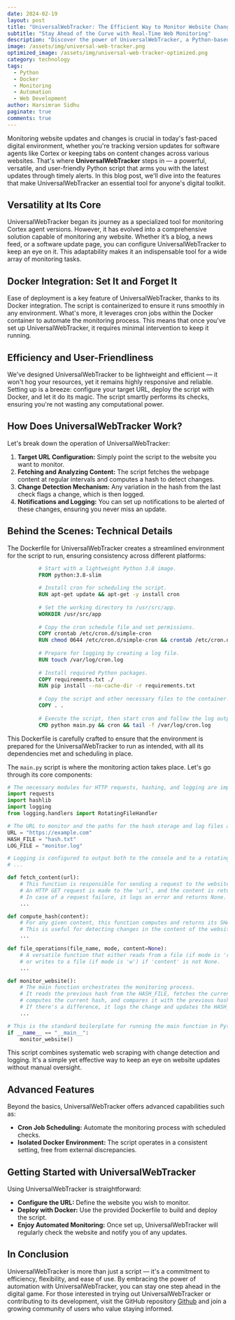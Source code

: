```yaml
---
date: 2024-02-19
layout: post
title: "UniversalWebTracker: The Efficient Way to Monitor Website Changes"
subtitle: "Stay Ahead of the Curve with Real-Time Web Monitoring"
description: "Discover the power of UniversalWebTracker, a Python-based script designed for effortless website monitoring. Whether you're tracking updates or changes, this tool keeps you informed with precision and ease."
image: /assets/img/universal-web-tracker.png
optimized_image: /assets/img/universal-web-tracker-optimized.png
category: technology
tags:
  - Python
  - Docker
  - Monitoring
  - Automation
  - Web Development
author: Harsimran Sidhu
paginate: true
comments: true
---
```


Monitoring website updates and changes is crucial in today's fast-paced digital environment, whether you're tracking version updates for software agents like Cortex or keeping tabs on content changes across various websites. That's where **UniversalWebTracker** steps in — a powerful, versatile, and user-friendly Python script that arms you with the latest updates through timely alerts. In this blog post, we'll dive into the features that make UniversalWebTracker an essential tool for anyone's digital toolkit.

## Versatility at Its Core

UniversalWebTracker began its journey as a specialized tool for monitoring Cortex agent versions. However, it has evolved into a comprehensive solution capable of monitoring any website. Whether it’s a blog, a news feed, or a software update page, you can configure UniversalWebTracker to keep an eye on it. This adaptability makes it an indispensable tool for a wide array of monitoring tasks.

## Docker Integration: Set It and Forget It

Ease of deployment is a key feature of UniversalWebTracker, thanks to its Docker integration. The script is containerized to ensure it runs smoothly in any environment. What's more, it leverages cron jobs within the Docker container to automate the monitoring process. This means that once you've set up UniversalWebTracker, it requires minimal intervention to keep it running.

## Efficiency and User-Friendliness

We've designed UniversalWebTracker to be lightweight and efficient — it won't hog your resources, yet it remains highly responsive and reliable. Setting up is a breeze: configure your target URL, deploy the script with Docker, and let it do its magic. The script smartly performs its checks, ensuring you're not wasting any computational power.

## How Does UniversalWebTracker Work?

Let's break down the operation of UniversalWebTracker:

1. **Target URL Configuration:** Simply point the script to the website you want to monitor.
2. **Fetching and Analyzing Content:** The script fetches the webpage content at regular intervals and computes a hash to detect changes.
3. **Change Detection Mechanism:** Any variation in the hash from the last check flags a change, which is then logged.
4. **Notifications and Logging:** You can set up notifications to be alerted of these changes, ensuring you never miss an update.

## Behind the Scenes: Technical Details

The Dockerfile for UniversalWebTracker creates a streamlined environment for the script to run, ensuring consistency across different platforms:
  
  ```dockerfile
            # Start with a lightweight Python 3.8 image.
            FROM python:3.8-slim
            
            # Install cron for scheduling the script.
            RUN apt-get update && apt-get -y install cron
            
            # Set the working directory to /usr/src/app.
            WORKDIR /usr/src/app
            
            # Copy the cron schedule file and set permissions.
            COPY crontab /etc/cron.d/simple-cron
            RUN chmod 0644 /etc/cron.d/simple-cron && crontab /etc/cron.d/simple-cron
            
            # Prepare for logging by creating a log file.
            RUN touch /var/log/cron.log
            
            # Install required Python packages.
            COPY requirements.txt ./
            RUN pip install --no-cache-dir -r requirements.txt
            
            # Copy the script and other necessary files to the container.
            COPY . .
            
            # Execute the script, then start cron and follow the log output.
            CMD python main.py && cron && tail -f /var/log/cron.log
  ```
This Dockerfile is carefully crafted to ensure that the environment is prepared for the UniversalWebTracker to run as intended, with all its dependencies met and scheduling in place.

The `main.py` script is where the monitoring action takes place. Let's go through its core components:

  ```python
  # The necessary modules for HTTP requests, hashing, and logging are imported.
  import requests
  import hashlib
  import logging
  from logging.handlers import RotatingFileHandler
  
  # The URL to monitor and the paths for the hash storage and log files are set.
  URL = "https://example.com"
  HASH_FILE = "hash.txt"
  LOG_FILE = "monitor.log"
  
  # Logging is configured to output both to the console and to a rotating file.
  # ...
  
  def fetch_content(url):
      # This function is responsible for sending a request to the website and fetching its content.
      # An HTTP GET request is made to the 'url', and the content is returned.
      # In case of a request failure, it logs an error and returns None.
      ...
  
  def compute_hash(content):
      # For any given content, this function computes and returns its SHA-256 hash.
      # This is useful for detecting changes in the content of the website.
      ...
  
  def file_operations(file_name, mode, content=None):
      # A versatile function that either reads from a file (if mode is 'r') and returns its content,
      # or writes to a file (if mode is 'w') if 'content' is not None.
      ...
  
  def monitor_website():
      # The main function orchestrates the monitoring process.
      # It reads the previous hash from the HASH_FILE, fetches the current website content,
      # computes the current hash, and compares it with the previous hash.
      # If there's a difference, it logs the change and updates the HASH_FILE with the new hash.
      ...
  
  # This is the standard boilerplate for running the main function in Python scripts.
  if __name__ == "__main__":
      monitor_website()
  ```
This script combines systematic web scraping with change detection and logging. It's a simple yet effective way to keep an eye on website updates without manual oversight.

## Advanced Features

Beyond the basics, UniversalWebTracker offers advanced capabilities such as:

- **Cron Job Scheduling:** Automate the monitoring process with scheduled checks.
- **Isolated Docker Environment:** The script operates in a consistent setting, free from external discrepancies.

## Getting Started with UniversalWebTracker

Using UniversalWebTracker is straightforward:

- **Configure the URL:** Define the website you wish to monitor.
- **Deploy with Docker:** Use the provided Dockerfile to build and deploy the script.
- **Enjoy Automated Monitoring:** Once set up, UniversalWebTracker will regularly check the website and notify you of any updates.

## In Conclusion

UniversalWebTracker is more than just a script — it's a commitment to efficiency, flexibility, and ease of use. By embracing the power of automation with UniversalWebTracker, you can stay one step ahead in the digital game. For those interested in trying out UniversalWebTracker or contributing to its development, visit the GitHub repository [Github](https://github.com/PKHarsimran/UniversalWebTracker) and join a growing community of users who value staying informed.
